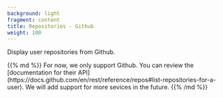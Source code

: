 ```yaml
---
background: light
fragment: content
title: Repositories - Github
weight: 100
---
```


Display user repositories from Github.

<!--more-->

<div class="alert alert-primary" role="alert">
{{% md %}}
For now, we only support Github. You can review the [documentation for their API](https://docs.github.com/en/rest/reference/repos#list-repositories-for-a-user).  
We will add support for more sevices in the future.
{{% /md %}}
</div>
